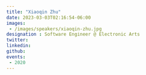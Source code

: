 ```yaml
---
title: "Xiaoqin Zhu"
date: 2023-03-03T02:16:54-06:00
images: 
 - /images/speakers/xiaoqin-zhu.jpg
designation : Software Engineer @ Electronic Arts
twitter: 
linkedin: 
github: 
events:
 - 2020
---
```



